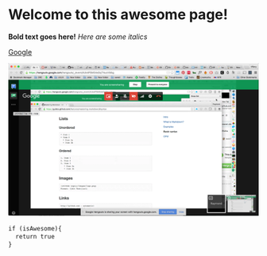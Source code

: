 # Welcome to this awesome page!

**Bold text goes here!** *Here are some italics*

[Google](http://google.com)

![Screenshot of GPS 1.1](screenshot.png)

```
if (isAwesome){
  return true
}
```